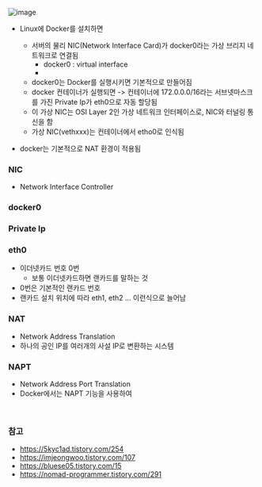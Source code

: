 
![image](https://user-images.githubusercontent.com/80720210/182799438-4e0f30b3-4903-4430-add8-8ce03c1f398d.png)

- Linux에 Docker를 설치하면
  - 서버의 물리 NIC(Network Interface Card)가 docker0라는 가상 브리지 네트워크로 연결됨
    - docker0 : virtual interface
    - 
  - docker0는 Docker를 실행시키면 기본적으로 만들어짐
  - docker 컨테이너가 실행되면 -> 컨테이너에 172.0.0.0/16라는 서브넷마스크를 가진 Private Ip가 eth0으로 자동 할당됨
  - 이 가상 NIC는 OSI Layer 2인 가상 네트워크 인터페이스로,  NIC와 터널링 통신을 함
  - 가상 NIC(vethxxx)는 컨테이너에서 etho0로 인식됨

- docker는 기본적으로 NAT 환경이 적용됨

### NIC
- Network Interface Controller

### docker0

### Private Ip

### eth0
- 이더넷카드 번호 0번
  - 보통 이더넷카드하면 랜카드를 말하는 것
- 0번은 기본적인 랜카드 번호
- 랜카드 설치 위치에 따라 eth1, eth2 ... 이런식으로 늘어남

### NAT
- Network Address Translation
- 하나의 공인 IP를 여러개의 사설 IP로 변환하는 시스템

### NAPT
- Network Address Port Translation
- Docker에서는 NAPT 기능을 사용하여 

<br/>

### 참고
- https://5kyc1ad.tistory.com/254
- https://imjeongwoo.tistory.com/107
- https://bluese05.tistory.com/15
- https://nomad-programmer.tistory.com/291
